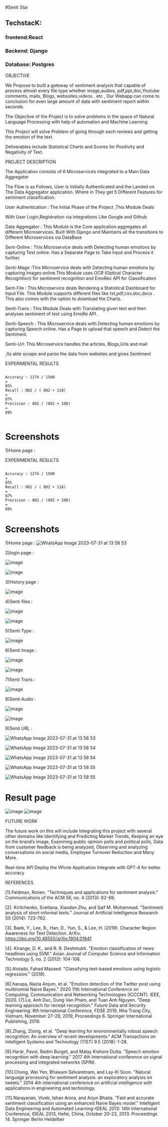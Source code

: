 #Senti Star


## TechstacK: 
### frontend:React
### Backend: Django
### Database: Postgres


OBJECTIVE

We Propose to built a gateway of sentiment analysis that capable of process
almost every file type whether image,audios, pdf,ppt,doc,Youtube comments, mails, Blogs, webssites,videos . etc , Our Webapp can come to
conclusion for even large amount of data with sentiment report within seconds.

The Objective of the Project is to solve problems in the space of Natural
Language Processing with help of automation and Machine Learning.

This Project will solve Problem of going through each reviews and getting the
emotion of the text.

Deliverables include Statistical Charts and Scores for Positivity and Negativity
of Text.

PROJECT DESCRIPTION

The Application consists of 6 Microservices integrated to a Main Data
Aggregator

The Flow is as Follows, User is Initially Authenticated and the Landed on
The Data Aggregator application. Where in They get 5 Different Features
for sentiment classification.

User Authentication : The Initial Phase of the Project ,This Module Deals

With User Login,Registration via integrations Like Google and Github

Data Aggregator : This Module is the Core application aggregates all
different Microservices. Built With Django and Maintains all the transitions
to Different Microservices via DataBase

Sent-Online : This Microservice deals with Detecting human emotions by
capturing Text online. Has a Separate Page to Take Input and Process it
further.

Senti-Mage :This Microservice deals with Detecting human emotions by
capturing Images online.This Module uses OCR (Optical Character
Recognition) for sentiment recognition and EmoRec API for Classification

Sent-File : This Microservice deals Rendering a Statistical Dashboard for
Input File. This Module supports different files like txt,pdf,csv,doc,docx .
This also comes with the option to download the Charts.

Senti-Trans : This Module Deals with Translating given text and then
analyses sentiment of text using EmoRe API.

Senti-Speech : This Microservice deals with Detecting human emotions
by capturing Speech online. Has a Page to upload that speech and
Detect the Sentiment.

Senti-Url: This Microservice handles the articles, Blogs,Urls and mail

,Its able scrape and parse the data from websites and gives Sentiment




EXPERIMENTAL RESULTS



```

Accuracy : 1274 / 1500
=
85%
Recall : 802 / ( 802 + 118)
=
87%
Precision : 802 / (802 + 108)
=
88%


```

# Screenshots
1)Home page :


EXPERIMENTAL RESULTS




```

Accuracy : 1274 / 1500
=
85%
Recall : 802 / ( 802 + 118)
=
87%
Precision : 802 / (802 + 108)
=
88%

```


# Screenshots

1)Home page :
![WhatsApp Image 2023-07-31 at 13 58 53](https://github.com/UDAYAGIRICHARAN/Senti_star/assets/67089878/706f1dd0-ba8c-43a4-b813-1972a25b9c8e)



2)login page :


![image](https://github.com/UDAYAGIRICHARAN/Senti_star/assets/67089878/ca761ecb-3490-4891-8eeb-b24ec53914cc)


![image](https://github.com/UDAYAGIRICHARAN/Senti_star/assets/67089878/4deabe8c-fcab-48e9-98f7-66e1ac40c88a)


3)History page :

![image](https://github.com/UDAYAGIRICHARAN/Senti_star/assets/67089878/37cd03df-a0be-4653-8448-d15ffbd2bdd5)










4)Senti files :


![image](https://github.com/UDAYAGIRICHARAN/Senti_star/assets/67089878/fef1004e-8240-47ff-8da0-36240bd8fb7c)


![image](https://github.com/UDAYAGIRICHARAN/Senti_star/assets/67089878/35816f81-71d1-4b0f-974f-b7f769693252)


5)Senti Type :

![image](https://github.com/UDAYAGIRICHARAN/Senti_star/assets/67089878/19362306-ffa7-4584-b3e5-77525a696f4e)



 6)Senti Image :


![image](https://github.com/UDAYAGIRICHARAN/Senti_star/assets/67089878/b32e6f07-9010-4521-b511-2bd8ba182c68)


![image](https://github.com/UDAYAGIRICHARAN/Senti_star/assets/67089878/429890ff-2954-4ad8-9596-1a154b5b58cf)








7)Senti Trans :


![image](https://github.com/UDAYAGIRICHARAN/Senti_star/assets/67089878/d323ff6a-33ad-4838-b980-aa97dc72f78d)

8)Senti Audio :




![image](https://github.com/UDAYAGIRICHARAN/Senti_star/assets/67089878/e4411631-49e7-4928-be22-f56f74675216)

![image](https://github.com/UDAYAGIRICHARAN/Senti_star/assets/67089878/c53ddbe3-e3da-408e-990b-4da3ba3e78ca)




9)Senti URL :



![WhatsApp Image 2023-07-31 at 13 58 53](https://github.com/UDAYAGIRICHARAN/Senti_star/assets/67089878/e1990c6b-6478-4491-89d7-dc265382f6b5)

![WhatsApp Image 2023-07-31 at 13 58 54](https://github.com/UDAYAGIRICHARAN/Senti_star/assets/67089878/908ac8ab-1953-4afb-a3d0-7e85010a64f2)


![WhatsApp Image 2023-07-31 at 13 58 54](https://github.com/UDAYAGIRICHARAN/Senti_star/assets/67089878/14aa2865-9c28-4ebe-af7d-c2cb0d100623)


![WhatsApp Image 2023-07-31 at 13 58 55](https://github.com/UDAYAGIRICHARAN/Senti_star/assets/67089878/8f9c33e1-db62-4c6c-b620-92d5c813907d)

![WhatsApp Image 2023-07-31 at 13 58 55](https://github.com/UDAYAGIRICHARAN/Senti_star/assets/67089878/363b6e0a-b9ad-4278-8c89-318a5bf06794)



# Result page

![image](https://github.com/UDAYAGIRICHARAN/Senti_star/assets/67089878/65ad5238-e9a0-45cc-acf6-e5395e073a8a)
![image](https://github.com/UDAYAGIRICHARAN/Senti_star/assets/67089878/19d00085-1645-4a27-944e-b54d21148b20)


         

FUTURE WORK


The future work on this will include Integrating this project with several other domains like Identifying and Predicting Market Trends, Keeping an eye on the brand’s image, Examining public opinion polls and political polls, Data from customer feedback is being analyzed, Observing and analyzing conversations on social media, Employee Turnover Reduction and Many More.

Real-time API
Deploy the Whole Application
Integrate with GPT-4 for better accuracy


REFERENCES

[1].Feldman, Ronen. "Techniques and applications for sentiment analysis." Communications of the ACM 56, no. 4 (2013): 82-89.
 
[2]. Kiritchenko, Svetlana, Xiaodan Zhu, and Saif M. Mohammad. "Sentiment analysis of short informal texts." Journal of Artificial Intelligence Research 50 (2014): 723-762.
 
[3]. Baek, Y., Lee, B., Han, D., Yun, S., & Lee, H. (2019). Character Region Awareness for Text Detection. ArXiv. https://doi.org/10.48550/arXiv.1904.01941 

[4]. Kirange, D. K., and R. R. Deshmukh. "Emotion classification of news headlines using SVM." Asian Journal of Computer Science and Information Technology 5, no. 2 (2012): 104-106.

[5].Alotaibi, Fahad Mazaed. "Classifying text-based emotions using logistic regression." (2019). 

[6].harupa, Nazia Anjum, et al. "Emotion detection of the Twitter post using multinomial Naive Bayes." 2020 11th International Conference on Computing, Communication and Networking Technologies (ICCCNT). IEEE, 2020.
[7].Le, Anh Duc, Dung Van Pham, and Tuan Anh Nguyen. "Deep learning approach for receipt recognition." Future Data and Security Engineering: 6th International Conference, FDSE 2019, Nha Trang City, Vietnam, November 27–29, 2019, Proceedings 6. Springer International Publishing, 2019.

[8].Zhang, Zixing, et al. "Deep learning for environmentally robust speech recognition: An overview of recent developments." ACM Transactions on Intelligent Systems and Technology (TIST) 9.5 (2018): 1-28.

[9].Harár, Pavol, Radim Burget, and Malay Kishore Dutta. "Speech emotion recognition with deep learning." 2017 4th International conference on signal processing and integrated networks (SPIN). 

[10].Chong, Wei Yen, Bhawani Selvaretnam, and Lay-Ki Soon. "Natural language processing  for sentiment analysis: an exploratory analysis on tweets." 2014 4th international conference on artificial intelligence with applications in engineering and technology. 

[11].Narayanan, Vivek, Ishan Arora, and Arjun Bhatia. "Fast and accurate sentiment classification using an enhanced Naive Bayes model." Intelligent Data Engineering and Automated Learning–IDEAL 2013: 14th International Conference, IDEAL 2013, Hefei, China, October 20-23, 2013. Proceedings 14. Springer Berlin Heidelber
